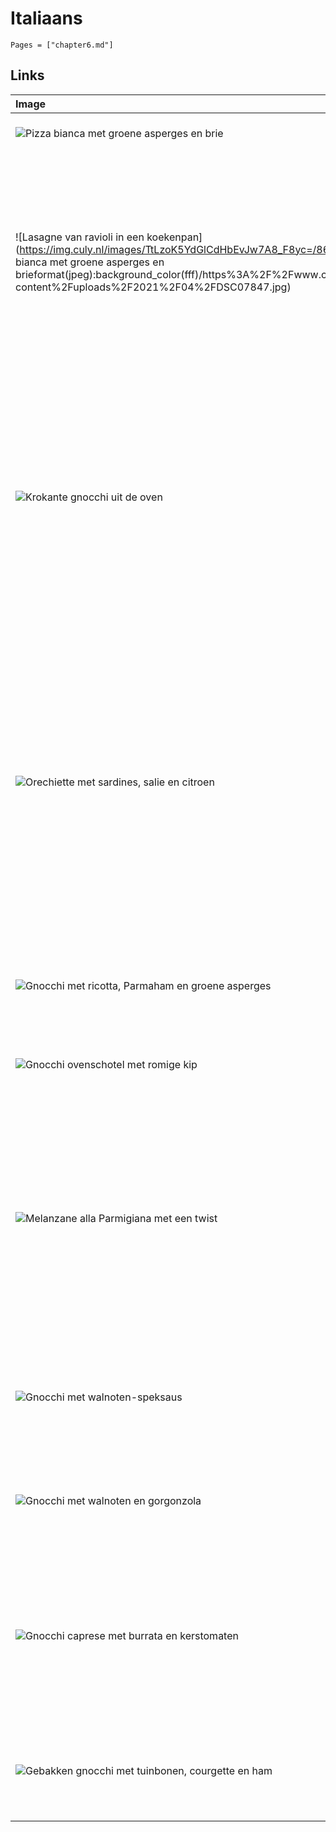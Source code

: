 # Italiaans

```@contents
Pages = ["chapter6.md"]
```

## Links

| Image                                                                                                                                                                                                                                                                                     | Link / Description                                                                                                                                                                                                                                                                                                                                                                                                                                                                                                  |
| :---------------------------------------------------------------------------------------------------------------------------------------------------------------------------------------------------------------------------------------------------------------------------------------- | :------------------------------------------------------------------------------------------------------------------------------------------------------------------------------------------------------------------------------------------------------------------------------------------------------------------------------------------------------------------------------------------------------------------------------------------------------------------------------------------------------------------ |
| ![Pizza bianca met groene asperges en brie]()                                                                                                                                                                                                                                             | **[Pizza bianca met groene asperges en brie](https://www.foodiesmagazine.nl/recepten/pizza-bianca-met-groene-asperges-en-brie/)**`\\`                                                                                                                                                                                                                                                                                                                                                                               |
| ![Lasagne van ravioli in een koekenpan](https://img.culy.nl/images/TtLzoK5YdGlCdHbEvJw7A8_F8yc=/860x303/smart/filters:quality(80):Pizza bianca met groene asperges en brieformat(jpeg):background_color(fff)/https%3A%2F%2Fwww.culy.nl%2Fwp-content%2Fuploads%2F2021%2F04%2FDSC07847.jpg) | **[Lasagne van ravioli in een koekenpan](https://www.culy.nl/recepten/lasagne-van-ravioli-in-een-koekenpan/)**`\\`Zie je dat nou goed, slechts 5 minuten werk? Ja, dat zie je goed. En nee, de smaak komt daar niet onder te lijden. Dit is gewoon een razend makkelijk recept dat je in no time een erg smakelijk kostje oplevert. Lasagne van ravioli in een koekenpan it is.                                                                                                                                     |
| ![Krokante gnocchi uit de oven](<https://img.culy.nl/images/5Rt6ywqE1kGXkseObSvJ2v7C62w=/860x303/smart/filters:format(jpeg):quality(80)/https%3A%2F%2Fwww.culy.nl%2Fwp-content%2Fuploads%2F2017%2F09%2F1_gnocchi_uit_de_oven.jpg>)                                                        | **[Krokante gnocchi uit de oven](https://www.culy.nl/recepten/culy-homemade-krokante-gnocchi-uit-de-oven/)**`\\`Van website The Kitchn leerden we dat je ook gnocchi uit de oven kunt maken. Eureka! De deegkussentjes – part pasta, part aardappeltje – bakken dan net zo goudbruin en krokant als gebakken aardappeltjes. Samen met je favoriete groenten maak je zo in één keer een maaltijd. Zonder afwas..                                                                                                     |
| ![Orechiette met sardines, salie en citroen](<https://img.culy.nl/images/o1UdBUv3uBkCWrhI_BMMATVZ4Z0=/860x303/smart/filters:format(jpeg):quality(80)/https%3A%2F%2Fwww.culy.nl%2Fwp-content%2Fuploads%2F2020%2F08%2FIMG_2163-1-e1598438791167.jpg>)                                       | **[Orechiette met sardines, salie en citroen](https://www.culy.nl/recepten/orechiette-sardines/)**`\\`Zijn het de schijfjes citroen die pruttelen in de tomatensaus die het’m doen? Of de orechiette, die door hun vorm extra veel saus opnemen? Misschien de kerstomaatjes, die door een snuf suiker nóg lekkerder zijn? Waarschijnlijk is het een combinatie van al deze factoren samen, maar één ding is zeker: deze orechiette met sardines, salie en citroen is een grote blijver in ons vaste kookrepertoire. |
| ![Gnoc­chi met ri­cot­ta, Par­ma­ham en groe­ne as­per­ges](https://static.ah.nl/static/recepten/img_RAM_PRD135720_445x297_JPG.jpg)                                                                                                                                                       | **[Gnoc­chi met ri­cot­ta, Par­ma­ham en groe­ne as­per­ges](https://www.ah.nl/allerhande/recept/R-R1194019/gnocchi-met-ricotta-parmaham-en-groene-asperges)**`\\`Gnocchi + groene asperges = een verrassend lekkere combi!                                                                                                                                                                                                                                                                                         |
| ![Gnoc­chi oven­scho­tel met ro­mi­ge kip](https://static.ah.nl/static/recepten/img_RAM_PRD122160_445x297_JPG.jpg)                                                                                                                                                                        | **[Gnoc­chi oven­scho­tel met ro­mi­ge kip](https://www.ah.nl/allerhande/recept/R-R1192683/gnocchischotel-met-romige-kip-advertorial)**`\\`Gnocchi als ovenschotel? Waarom niet?                                                                                                                                                                                                                                                                                                                                    |
| ![Melanzane alla Parmigiana met een twist](<https://img.culy.nl/images/Oa-eeYS7NX9Gsmt6d9J4OcQrrb8=/768x271/smart/filters:format(jpeg):quality(80)/https%3A%2F%2Fwww.culy.nl%2Fwp-content%2Fuploads%2F2015%2F06%2FMelanzane0003.jpg>)                                                     | **[Melanzane alla Parmigiana met een twist](https://www.culy.nl/recepten/culy-homemade-melanzane-alla-parmigiana-met-een-twist/)**`\\`Dit gerecht kun je het beste omschrijven als melanzane alla Parmigiana met een twist. Het bevat dezelfde ingrediënten, de smaak is net zo goddelijk en het bevat nog een groot pluspunt: er blijft meer saus over waardoor je de hele avond kunt blijven dippen met stukjes brood. Yum!                                                                                       |
| ![Gnoc­chi met wal­no­ten-spek­saus](https://static.ah.nl/static/recepten/img_013368_445x297_JPG.jpg)                                                                                                                                                                                     | **[Gnoc­chi met wal­no­ten-spek­saus](https://www.ah.nl/allerhande/recept/R-R414252/gnocchi-met-walnoten-speksaus)**`\\`Gnocchi volgens gebruiksaanwijzing koken. Courgettes schoonmaken en in stukjes snijden. In pan...                                                                                                                                                                                                                                                                                           |
| ![Gnoc­chi met wal­no­ten en gor­gon­zo­la](https://static.ah.nl/static/recepten/img_012320_445x297_JPG.jpg)                                                                                                                                                                              | **[Gnoc­chi met wal­no­ten en gor­gon­zo­la](https://www.ah.nl/allerhande/recept/R-R211000/gnocchi-met-walnoten-en-gorgonzola)**`\\`In pan ruim water aan de kook brengen. Gnocchi in water laten glijden en weer...                                                                                                                                                                                                                                                                                                |
| ![Gnocchi caprese met burrata en kerstomaten](<https://img.culy.nl/images/zHBQokYQ00ZaGzS87sDz1iAXmhs=/768x271/smart/filters:format(jpeg):quality(80)/https%3A%2F%2Fwww.culy.nl%2Fwp-content%2Fuploads%2F2017%2F06%2F2_gnocchi_caprese.jpg>)                                              | **[Gnocchi caprese met burrata en kerstomaten](https://www.culy.nl/recepten/gnocchi-caprese-burrata/)**`\\`Deze gnocchi caprese wordt je nieuwe lievelingsrecept voor die dagen dat je uitgeblust bent (en dat hebben we allemaal weleens). Klaar in minder dan tien minuten en comfort food tot en met.                                                                                                                                                                                                            |
| ![Ge­bak­ken gnoc­chi met tuin­bo­nen, cour­get­te en ham](https://static.ah.nl/static/recepten/img_RAM_PRD137105_445x297_JPG.jpg)                                                                                                                                                        | **[Ge­bak­ken gnoc­chi met tuin­bo­nen, cour­get­te en ham](https://www.ah.nl/allerhande/recept/R-R1188969/gebakken-gnocchi-met-courgette-tuinbonen-en-ham)**`\\`Door de gnocchi te bakken wordt-ie lekker krokant.                                                                                                                                                                                                                                                                                                 |
|                                                                                                                                                                                                                                                                                           |
